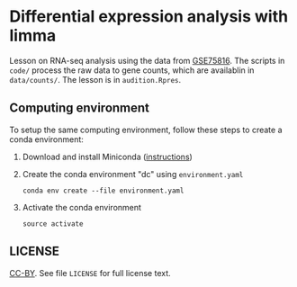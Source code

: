 # Differential expression analysis with limma

Lesson on RNA-seq analysis using the data from [GSE75816][]. The scripts in
`code/` process the raw data to gene counts, which are availablin in
`data/counts/`. The lesson is in `audition.Rpres`.

## Computing environment

To setup the same computing environment, follow these steps to create a conda
environment:

1. Download and install Miniconda ([instructions](https://conda.io/miniconda.html))

1. Create the conda environment "dc" using `environment.yaml`
    ```
    conda env create --file environment.yaml
    ```
1. Activate the conda environment
    ```
    source activate
    ```

## LICENSE

[CC-BY][]. See file `LICENSE` for full license text.

[CC-BY]: https://creativecommons.org/licenses/by/4.0
[GSE75816]: https://www.ncbi.nlm.nih.gov/geo/query/acc.cgi?acc=GSE75816

